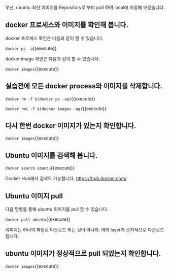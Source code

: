 우선, ubuntu 최신 이미지를 Repository로 부터 pull 하여 local에 저장해 보겠습니다.

## docker 프로세스와 이미지를 확인해 봅니다.
docker 프로세스 확인은 다음과 같이 할 수 있습니다.

`docker ps -a`{{execute}}

docker image 확인은 다음과 같이 할 수 있습니다.

`docker images`{{execute}}

## 실습전에 모든 docker process와 이미지를 삭제합니다.
`docker rm -f $(docker ps -aq)`{{execute}}

`docker rmi -f $(docker images -aq)`{{execute}}

## 다시 한번 docker 이미지가 있는지 확인합니다.
`docker images`{{execute}}

## Ubuntu 이미지를 검색해 봅니다.
`docker search ubuntu`{{execute}}

Docker Hub에서 검색도 가능합니다.
https://hub.docker.com/

## Ubuntu 이미지 pull
다음 명령을 통해 ubuntu 이미지를 pull 할 수 있습니다.

`docker pull ubuntu`{{execute}}

이미지는 하나의 파일로 다운로드 되는 것이 아니라, 여러 layer가 순차적으로 다운로드 됩니다.

## ubuntu 이미지가 정상적으로 pull 되었는지 확인합니다.
`docker images`{{execute}}
